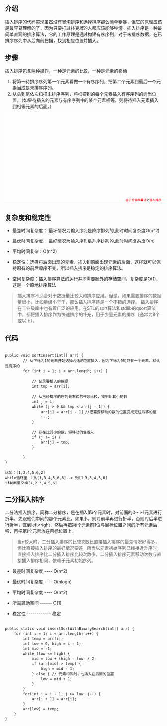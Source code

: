 ## 介绍
插入排序的代码实现虽然没有冒泡排序和选择排序那么简单粗暴，但它的原理应该是最容易理解的了，因为只要打过扑克牌的人都应该能够秒懂。插入排序是一种最简单直观的排序算法，它的工作原理是通过构建有序序列，对于未排序数据，在已排序序列中从后向前扫描，找到相应位置并插入。
## 步骤
插入排序包含两种操作，一种是元素的比较，一种是元素的移动

1. 将第一待排序序列第一个元素看做一个有序序列，把第二个元素到最后一个元素当成是未排序序列。
2. 从头到尾依次扫描未排序序列，将扫描到的每个元素插入有序序列的适当位置。（如果待插入的元素与有序序列中的某个元素相等，则将待插入元素插入到相等元素的后面。）

![](https://raw.githubusercontent.com/binbinbin5/myPics/master/imgs/charupaixu1.gif)


## 复杂度和稳定性

- 最差时间复杂度： 最坏情况为输入序列是降序排列的,此时时间复杂度O(n^2)

- 最优时间复杂度： 最好情况为输入序列是升序排列的,此时时间复杂度O(n)

- 平均时间复杂：O(n^2)
- 稳定性：选择将后面出现的元素，插入到前面出现元素的后面，这样就可以保持原有的前后顺序不变，所以插入排序是稳定的排序算法。
- 空间复杂度：插入排序算法的运行并不需要额外的存储空间，复杂度是O(1)，这是一个原地排序算法

>插入排序不适合对于数据量比较大的排序应用。但是，如果需要排序的数据量很小，比如量级小于千，那么插入排序还是一个不错的选择。 插入排序在工业级库中也有着广泛的应用，在STL的sort算法和stdlib的qsort算法中，都将插入排序作为快速排序的补充，用于少量元素的排序（通常为8个或以下）。

## 代码

```

public void sortInsert(int[] arr) {
        // 从下标为1的元素开始选择合适的位置插入，因为下标为0的只有一个元素，默认是有序的
        for (int i = 1; i < arr.length; i++) {

            // 记录要插入的数据
            int tmp = arr[i];

            // 从已经排序的序列最右边的开始比较，找到比其小的数
            int j = i;
            while (j > 0 && tmp < arr[j - 1]) {
                arr[j] = arr[j - 1];//把需要移动的数的位置变成更往后移的值
                j--;
            }

            // 存在比其小的数，将移动的值插入
            if (j != i) {
                arr[j] = tmp;
            }

        }
}    

比如：[1,3,4,5,6,2]
while循环里 ：从[1,3,4,5,6,6]--> 到[1,3,3,4,5,6]
if判断里交换[1,2,3,4,5,6]
```

## 二分插入排序
二分法插入排序，简称二分排序，是在插入第i个元素时，对前面的0～i-1元素进行折半，先跟他们中间的那个元素比，如果小，则对前半再进行折半，否则对后半进行折半，直到left<right，然后再把第i个元素前1位与目标位置之间的所有元素后移，再把第i个元素放在目标位置上。

> 当n较大时，二分插入排序的比较次数比直接插入排序的最差情况好得多，但比直接插入排序的最好情况要差，所当以元素初始序列已经接近升序时，直接插入排序比二分插入排序比较次数少。二分插入排序元素移动次数与直接插入排序相同，依赖于元素初始序列。


- 最差时间复杂度 ---- O(n^2)

- 最优时间复杂度 ---- O(nlogn)

- 平均时间复杂度 ---- O(n^2)

- 所需辅助空间 ------ O(1)

- 稳定性 ------------ 稳定



```

public static void insertSortWithBinarySearch(int[] arr) {
    for (int i = 1; i < arr.length; i++) {
        int temp = arr[i];
        int low = 0, high = i - 1;
        int mid = -1;
        while (low <= high) {            
            mid = low + (high - low) / 2;            
            if (arr[mid] > temp) {               
                high = mid - 1;            
            } else { // 元素相同时，也插入在后面的位置                
                low = mid + 1;            
            }        
        }        
        for(int j = i - 1; j >= low; j--) {            
            arr[j + 1] = arr[j];        
        }        
        arr[low] = temp;    
    }
}

```
